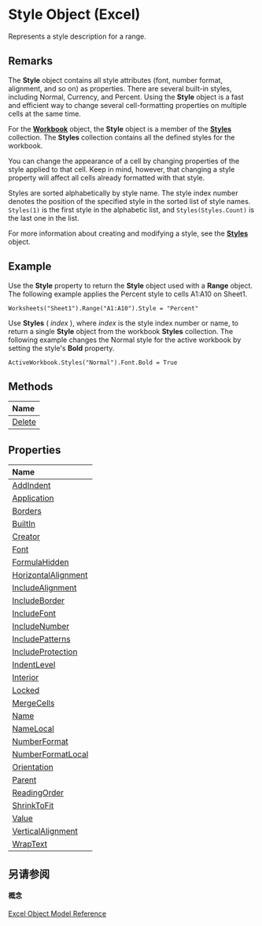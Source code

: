 
# Style Object (Excel)

Represents a style description for a range.


## Remarks

 The **Style** object contains all style attributes (font, number format, alignment, and so on) as properties. There are several built-in styles, including Normal, Currency, and Percent. Using the **Style** object is a fast and efficient way to change several cell-formatting properties on multiple cells at the same time.

For the  **[Workbook](8c00aa60-c974-eed3-0812-3c9625eb0d4c.md)** object, the **Style** object is a member of the **[Styles](146effdc-e007-814d-b110-f7bd944fc15f.md)** collection. The **Styles** collection contains all the defined styles for the workbook.

You can change the appearance of a cell by changing properties of the style applied to that cell. Keep in mind, however, that changing a style property will affect all cells already formatted with that style.

Styles are sorted alphabetically by style name. The style index number denotes the position of the specified style in the sorted list of style names.  `Styles(1)` is the first style in the alphabetic list, and `Styles(Styles.Count)` is the last one in the list.

For more information about creating and modifying a style, see the  **[Styles](146effdc-e007-814d-b110-f7bd944fc15f.md)** object.


## Example

Use the  **Style** property to return the **Style** object used with a **Range** object. The following example applies the Percent style to cells A1:A10 on Sheet1.


```
Worksheets("Sheet1").Range("A1:A10").Style = "Percent"
```

Use  **Styles** ( _index_ ), where _index_ is the style index number or name, to return a single **Style** object from the workbook **Styles** collection. The following example changes the Normal style for the active workbook by setting the style's **Bold** property.




```
ActiveWorkbook.Styles("Normal").Font.Bold = True
```


## Methods



|**Name**|
|:-----|
|[Delete](9248eac2-9d36-4366-11de-4755581d2ad7.md)|

## Properties



|**Name**|
|:-----|
|[AddIndent](76b9c820-8c94-3cf6-7267-6d2710f07b74.md)|
|[Application](a3e9d3c1-5124-10a3-d0ed-87262d1bcc02.md)|
|[Borders](7da8309e-f01f-b131-b462-f974dde67007.md)|
|[BuiltIn](c1c62ce7-0cd8-7fa7-c596-e53ced7d591a.md)|
|[Creator](d7473e53-fba0-a195-7dba-430e3b6d1df6.md)|
|[Font](bce2abc4-73fc-d1cf-ee4c-c46adbb01aae.md)|
|[FormulaHidden](7b36f86b-2f88-3fb4-173e-cca7e747a195.md)|
|[HorizontalAlignment](f7733cd2-2592-24cc-3de8-51e23852369b.md)|
|[IncludeAlignment](4b58251d-cf1f-3301-a597-3e2c756144fe.md)|
|[IncludeBorder](81b44216-e8fa-88fe-e82c-7fd8844d33ea.md)|
|[IncludeFont](280f866f-dcd8-dabd-0673-a26090e7f53a.md)|
|[IncludeNumber](bd46ac34-67bb-cb78-1ad6-321fc4210f84.md)|
|[IncludePatterns](edb7e87f-20d2-2bea-b2e8-83ffab749e3e.md)|
|[IncludeProtection](666afea1-4a2a-7f44-ecff-d9d44098a527.md)|
|[IndentLevel](3d14adcb-9b7b-b0d2-c402-16c26c65b779.md)|
|[Interior](479d3850-41c4-2381-3b17-9e48ab5e6cac.md)|
|[Locked](f214ae7e-13d2-c1b3-8b5b-75d88638973a.md)|
|[MergeCells](4202023d-e72f-55db-a8d2-1e828af4ebcf.md)|
|[Name](4ad63465-afe0-fc96-3ec7-62318d8ac1e2.md)|
|[NameLocal](fcc978b3-c23b-8a5f-9e5b-e815ecb2f92e.md)|
|[NumberFormat](e55eb3b0-8177-4da4-dee0-c39027e90473.md)|
|[NumberFormatLocal](3635d267-ecee-a5e9-f3e8-b4156f91d5d3.md)|
|[Orientation](ce3fc4ec-fe2a-679d-3b8e-1ca2fe1dd39a.md)|
|[Parent](ba791dce-8acb-bc66-44fa-813ca091cbea.md)|
|[ReadingOrder](359c53dc-1bee-b7dc-b657-a5db63980277.md)|
|[ShrinkToFit](c55d2aae-8289-5617-9eab-1877b8b0a6c7.md)|
|[Value](7677efe6-bb2c-4d3a-37b3-aa555ba973ca.md)|
|[VerticalAlignment](6c47e6f1-6e86-a5ac-a57d-4bfec12becf2.md)|
|[WrapText](9b6d236e-b46d-c557-0a54-5c9f765fd707.md)|

## 另请参阅


#### 概念


[Excel Object Model Reference](11ea8598-8a20-92d5-f98b-0da04263bf2c.md)